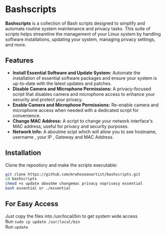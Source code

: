 # Bashscripts
**Bashscripts** is a collection of Bash scripts designed to simplify and automate routine system maintenance and privacy tasks. 
This suite of scripts helps streamline the management of your Linux system by handling software installations, updating your system, managing privacy settings, and more.

## Features
- **Install Essential Software and Update System:** Automate the installation of essential software packages and ensure your system is up-to-date with the latest updates and patches.
- **Disable Camera and Microphone Permissions:** A privacy-focused script that disables camera and microphone access to enhance your security and protect your privacy.
- **Enable Camera and Microphone Permissions:** Re-enable camera and microphone access when needed with a dedicated script for convenience.
- **Change MAC Address:** A script to change your network interface's MAC address, useful for privacy and security purposes.
- **Network Info:** A aboutme scipt which will allow you to see hostname, username , your IP , Gateway and MAC Address.

## Installation
Clone the repository and make the scripts executable:

```bash
git clone https://github.com/mrwhoseanartist/bashscripts.git
cd bashscripts
chmod +x update aboutme changemac privacy noprivacy essential
bash essential or ./essential 
```

## For Easy Access
Just copy the files into /usr/local/bin to get system wide access </br>
Run `sudo cp update /usr/local/bin` </br>
Run `update` </br>

